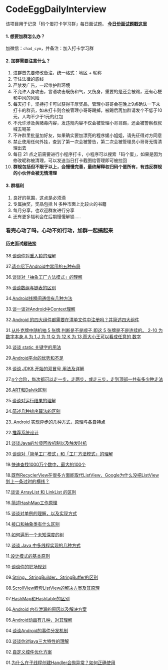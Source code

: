 # CodeEggDailyInterview

该项目用于记录「码个蛋打卡学习群」每日面试题。 **[今日份面试题戳这里](https://github.com/codeegginterviewgroup/CodeEggDailyInterview/issues/39)**

#### 1. 想要加群怎么办？
加微信：`chad_cym`，并备注：加入打卡学习群

#### 2. 加群需要注意什么？
1. 进群首先要修改备注，统一格式：地区 + 昵称
2. 守住法律的底线
3. 严禁发广告，一起维护群环境
4. 不允许人身攻击，言语攻击既伤和气，又伤身，重要的是还会被踢，还有心梗和中风的风险
5. 每天打卡，坚持打卡可以获得丰厚奖品，管理小哥哥会在晚上9点确认一下未打卡的群员，如未打卡则会被管理小哥哥踢掉，被踢后再加群请发个不低于10元，人均不少于1元的红包
6. 不允许涉及黄赌毒内容，发违规内容不仅会被管理小哥哥踢，还会被警察叔叔喊去喝茶
7. 不许群里批量加好友，如果确实要加漂亮的程序媛小姐姐，请先征得对方同意
8. 禁止使用任何外挂，查到了第一次会被警告，第二次会被管理员小哥哥无情清理出去
9. 每日 21 点之前需要进行小程序打卡，小程序可以搜索「码个蛋」，如果是因为修改昵称被清理，可以发送当日打卡截图给管理即可被拉回
10. **群规包括但不限于以上，会慢慢完善，最终解释权归码个蛋所有，有违反群规的小伙伴会被无情清理**

#### 3. 群福利
1. 良好的氛围，这点是必须滴
2. 专属抽奖，奖品包括 N 多种市面上比较火的书籍
3. 每月分享，也欢迎群友进行分享
4. 还有更多福利会在后期慢慢解锁.....

### 看完心动了吗，心动不如行动，加群一起搞起来

#### 历史面试题链接
38.[谈谈你对重入锁的理解](https://github.com/codeegginterviewgroup/CodeEggDailyInterview/blob/master/Java%20%E5%9F%BA%E7%A1%80/38.%E8%B0%88%E8%B0%88%E4%BD%A0%E5%AF%B9%E9%87%8D%E5%85%A5%E9%94%81%E7%9A%84%E7%90%86%E8%A7%A3.md)

37.[请介绍下Android中常用的五种布局](https://github.com/codeegginterviewgroup/CodeEggDailyInterview/blob/master/Android%20%E5%9F%BA%E7%A1%80/37.%E8%AF%B7%E4%BB%8B%E7%BB%8D%E4%B8%8BAndroid%E4%B8%AD%E5%B8%B8%E7%94%A8%E7%9A%84%E4%BA%94%E7%A7%8D%E5%B8%83%E5%B1%80.md)

36.[谈谈对「抽象工厂方法模式」的理解](https://github.com/codeegginterviewgroup/CodeEggDailyInterview/blob/master/%E8%AE%BE%E8%AE%A1%E6%A8%A1%E5%BC%8F/36%E8%B0%88%E8%B0%88%E5%AF%B9%E3%80%8C%E6%8A%BD%E8%B1%A1%E5%B7%A5%E5%8E%82%E6%96%B9%E6%B3%95%E6%A8%A1%E5%BC%8F%E3%80%8D%E7%9A%84%E7%90%86%E8%A7%A3.md)

35.[谈谈数组与链表的区别](https://github.com/codeegginterviewgroup/CodeEggDailyInterview/blob/master/Java%20%E5%9F%BA%E7%A1%80/35.%E8%B0%88%E8%B0%88%E6%95%B0%E7%BB%84%E4%B8%8E%E9%93%BE%E8%A1%A8%E7%9A%84%E5%8C%BA%E5%88%AB.md)

34.[Android线程间通信有几种方法](https://github.com/codeegginterviewgroup/CodeEggDailyInterview/blob/master/Android%20%E5%9F%BA%E7%A1%80/34.Android%E7%BA%BF%E7%A8%8B%E9%97%B4%E9%80%9A%E4%BF%A1%E6%9C%89%E5%87%A0%E7%A7%8D%E6%96%B9%E6%B3%95%EF%BC%9F.md)

33.[谈一谈对Android中Context理解](https://github.com/codeegginterviewgroup/CodeEggDailyInterview/blob/master/Android%20%E5%9F%BA%E7%A1%80/33.%E8%B0%88%E4%B8%80%E8%B0%88%E5%AF%B9Android%E4%B8%ADContext%E7%90%86%E8%A7%A3.md)

32.[Android 的四大组件都需要在清单文件中注册吗？并简述四大组件](https://github.com/codeegginterviewgroup/CodeEggDailyInterview/blob/master/Android%20%E5%9F%BA%E7%A1%80/32.Android%20%E7%9A%84%E5%9B%9B%E5%A4%A7%E7%BB%84%E4%BB%B6%E9%83%BD%E9%9C%80%E8%A6%81%E5%9C%A8%E6%B8%85%E5%8D%95%E6%96%87%E4%BB%B6%E4%B8%AD%E6%B3%A8%E5%86%8C%E5%90%97%EF%BC%9F%E5%B9%B6%E7%AE%80%E8%BF%B0%E5%9B%9B%E5%A4%A7%E7%BB%84%E4%BB%B6.md)

31.[从扑克牌中随机抽 5 张牌,判断是不是顺子,即这 5 张牌是不是连续的。 2-10 为数字本身,A 为 1,J 为 11,Q 为 12,K 为 13,而大小王可以看成任意的 数字](https://github.com/codeegginterviewgroup/CodeEggDailyInterview/blob/master/%E7%AE%97%E6%B3%95%EF%BC%8C%E6%95%B0%E6%8D%AE%E7%BB%93%E6%9E%84/31.%E4%BB%8E%E6%89%91%E5%85%8B%E7%89%8C%E4%B8%AD%E9%9A%8F%E6%9C%BA%E6%8A%BD%205%20%E5%BC%A0%E7%89%8C%2C%E5%88%A4%E6%96%AD%E6%98%AF%E4%B8%8D%E6%98%AF%E9%A1%BA%E5%AD%90%2C%E5%8D%B3%E8%BF%99%205%20%E5%BC%A0%E7%89%8C%E6%98%AF%E4%B8%8D%E6%98%AF%E8%BF%9E%E7%BB%AD%E7%9A%84%E3%80%82%202-10%20%E4%B8%BA%E6%95%B0%E5%AD%97%E6%9C%AC%E8%BA%AB%2CA%20%E4%B8%BA%201%2CJ%20%E4%B8%BA%2011%2CQ%20%E4%B8%BA%2012%2CK%20%E4%B8%BA%2013%2C%E8%80%8C%E5%A4%A7%E5%B0%8F%E7%8E%8B%E5%8F%AF%E4%BB%A5%E7%9C%8B%E6%88%90%E4%BB%BB%E6%84%8F%E7%9A%84%20%E6%95%B0%E5%AD%97.md)

30.[谈谈 static 关键字的用法](https://github.com/codeegginterviewgroup/CodeEggDailyInterview/blob/master/Java%20%E5%9F%BA%E7%A1%80/30.%E8%B0%88%E8%B0%88%20static%20%E5%85%B3%E9%94%AE%E5%AD%97%E7%9A%84%E7%94%A8%E6%B3%95.md)

29.[Android平台的优势和不足](https://github.com/codeegginterviewgroup/CodeEggDailyInterview/blob/master/%E5%85%B6%E4%BB%96/29.Android%E5%B9%B3%E5%8F%B0%E7%9A%84%E4%BC%98%E5%8A%BF%E5%92%8C%E4%B8%8D%E8%B6%B3.md)

28.[谈谈 JDK8 开始的双冒号 用法及详解](https://github.com/codeegginterviewgroup/CodeEggDailyInterview/blob/master/Java%20%E5%9F%BA%E7%A1%80/28.%E8%B0%88%E8%B0%88%20JDK8%20%E5%BC%80%E5%A7%8B%E7%9A%84%E5%8F%8C%E5%86%92%E5%8F%B7%20%20%E7%94%A8%E6%B3%95%E5%8F%8A%E8%AF%A6%E8%A7%A3.md)

27.[n个台阶，每次都可以走一步，走两步，或走三步，走到顶部一共有多少种走法](https://github.com/codeegginterviewgroup/CodeEggDailyInterview/blob/master/%E7%AE%97%E6%B3%95%EF%BC%8C%E6%95%B0%E6%8D%AE%E7%BB%93%E6%9E%84/27.n%E4%B8%AA%E5%8F%B0%E9%98%B6%EF%BC%8C%E6%AF%8F%E6%AC%A1%E9%83%BD%E5%8F%AF%E4%BB%A5%E8%B5%B0%E4%B8%80%E6%AD%A5%EF%BC%8C%E8%B5%B0%E4%B8%A4%E6%AD%A5%EF%BC%8C%E6%88%96%E8%B5%B0%E4%B8%89%E6%AD%A5%EF%BC%8C%E8%B5%B0%E5%88%B0%E9%A1%B6%E9%83%A8%E4%B8%80%E5%85%B1%E6%9C%89%E5%A4%9A%E5%B0%91%E7%A7%8D%E8%B5%B0%E6%B3%95.md)

26.[ART和Dalvik区别](https://github.com/codeegginterviewgroup/CodeEggDailyInterview/blob/master/Android%20%E8%99%9A%E6%8B%9F%E6%9C%BA/26.ART%E5%92%8CDalvik%E5%8C%BA%E5%88%AB.md)

25.[谈谈对运行结果的理解](https://github.com/codeegginterviewgroup/CodeEggDailyInterview/blob/master/Java%20%E5%9F%BA%E7%A1%80/25.%E8%B0%88%E8%B0%88%E5%AF%B9%E8%BF%90%E8%A1%8C%E7%BB%93%E6%9E%9C%E7%9A%84%E7%90%86%E8%A7%A3.md)

24.[简述几种排序算法的区别](https://github.com/codeegginterviewgroup/CodeEggDailyInterview/blob/master/%E7%AE%97%E6%B3%95%EF%BC%8C%E6%95%B0%E6%8D%AE%E7%BB%93%E6%9E%84/24.%E7%AE%80%E8%BF%B0%E5%87%A0%E7%A7%8D%E6%8E%92%E5%BA%8F%E7%AE%97%E6%B3%95%E7%9A%84%E5%8C%BA%E5%88%AB.md)

23.[.Android 实现异步的几种方式，原理与各自特点](https://github.com/codeegginterviewgroup/CodeEggDailyInterview/blob/master/Android%20%E5%9F%BA%E7%A1%80/23.Android%20%E5%AE%9E%E7%8E%B0%E5%BC%82%E6%AD%A5%E7%9A%84%E5%87%A0%E7%A7%8D%E6%96%B9%E5%BC%8F%EF%BC%8C%E5%8E%9F%E7%90%86%E4%B8%8E%E5%90%84%E8%87%AA%E7%89%B9%E7%82%B9.md)

22.[推荐系统设计](https://github.com/codeegginterviewgroup/CodeEggDailyInterview/blob/master/%E5%85%B6%E4%BB%96/22.%E6%8E%A8%E8%8D%90%E7%B3%BB%E7%BB%9F%E8%AE%BE%E8%AE%A1.md)

21.[谈谈Java的垃圾回收机制以及触发时机](https://github.com/codeegginterviewgroup/CodeEggDailyInterview/blob/master/JVM/21.%E8%B0%88%E8%B0%88Java%E7%9A%84%E5%9E%83%E5%9C%BE%E5%9B%9E%E6%94%B6%E6%9C%BA%E5%88%B6%E4%BB%A5%E5%8F%8A%E8%A7%A6%E5%8F%91%E6%97%B6%E6%9C%BA.md) 

20.[谈谈对「简单工厂模式」和「工厂方法模式」的理解](https://github.com/codeegginterviewgroup/CodeEggDailyInterview/blob/master/%E8%AE%BE%E8%AE%A1%E6%A8%A1%E5%BC%8F/20.%E8%B0%88%E8%B0%88%E5%AF%B9%E3%80%8C%E7%AE%80%E5%8D%95%E5%B7%A5%E5%8E%82%E6%A8%A1%E5%BC%8F%E3%80%8D%E5%92%8C%E3%80%8C%E5%B7%A5%E5%8E%82%E6%96%B9%E6%B3%95%E6%A8%A1%E5%BC%8F%E3%80%8D%E7%9A%84%E7%90%86%E8%A7%A3.md)

19.[快速查找1000万个数中，最大的100个](https://github.com/codeegginterviewgroup/CodeEggDailyInterview/blob/master/%E7%AE%97%E6%B3%95%EF%BC%8C%E6%95%B0%E6%8D%AE%E7%BB%93%E6%9E%84/19.%E5%BF%AB%E9%80%9F%E6%9F%A5%E6%89%BE1000%E4%B8%87%E4%B8%AA%E6%95%B0%E4%B8%AD%EF%BC%8C%E6%9C%80%E5%A4%A7%E7%9A%84100%E4%B8%AA(%E7%AE%97%E6%B3%95).md)

18.[既然RecyclerView在很多方面能取代ListView，Google为什么没把ListView划上一条过时的横线？](https://github.com/codeegginterviewgroup/CodeEggDailyInterview/blob/master/Android%20%E5%9F%BA%E7%A1%80/18.%E6%97%A2%E7%84%B6RecyclerView%E5%9C%A8%E5%BE%88%E5%A4%9A%E6%96%B9%E9%9D%A2%E8%83%BD%E5%8F%96%E4%BB%A3ListView%EF%BC%8CGoogle%E4%B8%BA%E4%BB%80%E4%B9%88%E6%B2%A1%E6%8A%8AListView%E5%88%92%E4%B8%8A%E4%B8%80%E6%9D%A1%E8%BF%87%E6%97%B6%E7%9A%84%E6%A8%AA%E7%BA%BF%EF%BC%9F.md)

17.[谈谈 ArrayList 和 LinkList 的区别](https://github.com/codeegginterviewgroup/CodeEggDailyInterview/blob/master/Java%20%E5%9F%BA%E7%A1%80/17.%E8%B0%88%E8%B0%88%20ArrayList%20%E5%92%8C%20LinkList%20%E7%9A%84%E5%8C%BA%E5%88%AB.md)

16.[简述HashMap工作原理](https://github.com/codeegginterviewgroup/CodeEggDailyInterview/blob/master/Java%20%E5%9F%BA%E7%A1%80/16.%E7%AE%80%E8%BF%B0HashMap%E5%B7%A5%E4%BD%9C%E5%8E%9F%E7%90%86.md)

15.[谈谈对单例的理解，以及实现方式](https://github.com/codeegginterviewgroup/CodeEggDailyInterview/blob/master/%E8%AE%BE%E8%AE%A1%E6%A8%A1%E5%BC%8F/15.%E8%B0%88%E8%B0%88%E5%AF%B9%E5%8D%95%E4%BE%8B%E7%9A%84%E7%90%86%E8%A7%A3%EF%BC%8C%E4%BB%A5%E5%8F%8A%E5%AE%9E%E7%8E%B0%E6%96%B9%E5%BC%8F.md)

14.[接口和抽象类有什么区别](https://github.com/codeegginterviewgroup/CodeEggDailyInterview/blob/master/Java%20%E5%9F%BA%E7%A1%80/14.%E6%8E%A5%E5%8F%A3%E5%92%8C%E6%8A%BD%E8%B1%A1%E7%B1%BB%E6%9C%89%E4%BB%80%E4%B9%88%E5%8C%BA%E5%88%AB.md)

13.[如何遍历一个未知深度的树](https://github.com/codeegginterviewgroup/CodeEggDailyInterview/blob/master/%E7%AE%97%E6%B3%95%EF%BC%8C%E6%95%B0%E6%8D%AE%E7%BB%93%E6%9E%84/13.%E5%A6%82%E4%BD%95%E9%81%8D%E5%8E%86%E4%B8%80%E4%B8%AA%E6%9C%AA%E7%9F%A5%E6%B7%B1%E5%BA%A6%E7%9A%84%E6%A0%91.md)

12.[谈谈 Java 中多线程实现的几种方式](https://github.com/codeegginterviewgroup/CodeEggDailyInterview/blob/master/Java%20%E5%9F%BA%E7%A1%80/12.%E8%B0%88%E8%B0%88%20Java%20%E4%B8%AD%E5%A4%9A%E7%BA%BF%E7%A8%8B%E5%AE%9E%E7%8E%B0%E7%9A%84%E5%87%A0%E7%A7%8D%E6%96%B9%E5%BC%8F.md)

11.[设计模式的基本原则](https://github.com/codeegginterviewgroup/CodeEggDailyInterview/blob/master/%E8%AE%BE%E8%AE%A1%E6%A8%A1%E5%BC%8F/11.%E8%AE%BE%E8%AE%A1%E6%A8%A1%E5%BC%8F%E7%9A%84%E5%9F%BA%E6%9C%AC%E5%8E%9F%E5%88%99.md)

10.[谈谈你的职场规划](https://github.com/codeegginterviewgroup/CodeEggDailyInterview/blob/master/%E5%85%B6%E4%BB%96/10.%E8%B0%88%E8%B0%88%E4%BD%A0%E7%9A%84%E8%81%8C%E5%9C%BA%E8%A7%84%E5%88%92.md)

09.[String，StringBuilder，StringBuffer的区别](https://github.com/codeegginterviewgroup/CodeEggDailyInterview/blob/master/Java%20%E5%9F%BA%E7%A1%80/09.String%EF%BC%8CStringBuilder%EF%BC%8CStringBuffer%E7%9A%84%E5%8C%BA%E5%88%AB.md)

08.[ScrollView嵌套ListView的解决方案及其原理](https://github.com/codeegginterviewgroup/CodeEggDailyInterview/blob/master/Android%20%E5%9F%BA%E7%A1%80/08.ScrollView%E5%B5%8C%E5%A5%97ListView%E7%9A%84%E8%A7%A3%E5%86%B3%E6%96%B9%E6%A1%88%E5%8F%8A%E5%85%B6%E5%8E%9F%E7%90%86.md)

07.[HashMap和Hashtable的区别](https://github.com/codeegginterviewgroup/CodeEggDailyInterview/blob/master/Java%20%E5%9F%BA%E7%A1%80/07.HashMap%E5%92%8CHashtable%E7%9A%84%E5%8C%BA%E5%88%AB.md)

06.[Android 内存泄漏的原因以及解决方案](https://github.com/codeegginterviewgroup/CodeEggDailyInterview/blob/master/Android%20%E5%9F%BA%E7%A1%80/06.Android%20%E5%86%85%E5%AD%98%E6%B3%84%E6%BC%8F%E7%9A%84%E5%8E%9F%E5%9B%A0%E4%BB%A5%E5%8F%8A%E8%A7%A3%E5%86%B3%E6%96%B9%E6%A1%88.md)

05.[Android动画有几种，对其理解](https://github.com/codeegginterviewgroup/CodeEggDailyInterview/blob/master/Android%20%E5%9F%BA%E7%A1%80/05.Android%E5%8A%A8%E7%94%BB%E6%9C%89%E5%87%A0%E7%A7%8D%EF%BC%8C%E5%AF%B9%E5%85%B6%E7%90%86%E8%A7%A3.md)

04.[谈谈Android的事件分发机制](https://github.com/codeegginterviewgroup/CodeEggDailyInterview/blob/master/Android%20%E5%9F%BA%E7%A1%80/04.%E8%B0%88%E8%B0%88Android%E7%9A%84%E4%BA%8B%E4%BB%B6%E5%88%86%E5%8F%91%E6%9C%BA%E5%88%B6.md)

03.[谈谈你对java三大特性的理解](https://github.com/codeegginterviewgroup/CodeEggDailyInterview/blob/master/Java%20%E5%9F%BA%E7%A1%80/03.%E8%B0%88%E8%B0%88%E4%BD%A0%E5%AF%B9java%E4%B8%89%E5%A4%A7%E7%89%B9%E6%80%A7%E7%9A%84%E7%90%86%E8%A7%A3.md)

02.[自定义控件优化方案](https://github.com/codeegginterviewgroup/CodeEggDailyInterview/blob/master/Android%20%E5%9F%BA%E7%A1%80/02.%E8%87%AA%E5%AE%9A%E4%B9%89%E6%8E%A7%E4%BB%B6%E4%BC%98%E5%8C%96%E6%96%B9%E6%A1%88.md)

01.[为什么在子线程创建Handler会抛异常？如何正确使用](https://github.com/codeegginterviewgroup/CodeEggDailyInterview/blob/master/Android%20%E5%9F%BA%E7%A1%80/01.%E4%B8%BA%E4%BB%80%E4%B9%88%E5%9C%A8%E5%AD%90%E7%BA%BF%E7%A8%8B%E5%88%9B%E5%BB%BAHandler%E4%BC%9A%E6%8A%9B%E5%BC%82%E5%B8%B8%EF%BC%9F%E5%A6%82%E4%BD%95%E6%AD%A3%E7%A1%AE%E4%BD%BF%E7%94%A8.md)

